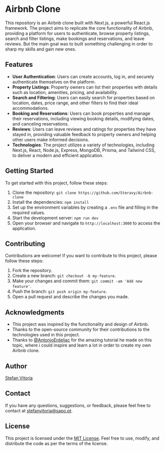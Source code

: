 # Airbnb Clone

This repository is an Airbnb clone built with Next.js, a powerful React.js framework. The project aims to replicate the core functionality of Airbnb, providing a platform for users to authenticate, browse property listings, search and filter listings, make bookings and reservations, and leave reviews. But the main goal was to built something challenging in order to sharp my skills and gain new ones.

## Features

- **User Authentication**: Users can create accounts, log in, and securely authenticate themselves on the platform.
- **Property Listings**: Property owners can list their properties with details such as location, amenities, pricing, and availability.
- **Search and Filtering**: Users can easily search for properties based on location, dates, price range, and other filters to find their ideal accommodations.
- **Booking and Reservations**: Users can book properties and manage their reservations, including viewing booking details, modifying dates, and canceling reservations.
- **Reviews**: Users can leave reviews and ratings for properties they have stayed in, providing valuable feedback to property owners and helping other users make informed decisions.
- **Technologies**: The project utilizes a variety of technologies, including Next.js, React, Node.js, Express, MongoDB, Prisma, and Tailwind CSS, to deliver a modern and efficient application.

## Getting Started

To get started with this project, follow these steps:

1. Clone the repository: `git clone https://github.com/Steravy/Airbnb-clone`
2. Install the dependencies: `npm install`
3. Set up the environment variables by creating a `.env` file and filling in the required values.
4. Start the development server: `npm run dev`
5. Open your browser and navigate to `http://localhost:3000` to access the application.

## Contributing

Contributions are welcome! If you want to contribute to this project, please follow these steps:

1. Fork the repository.
2. Create a new branch: `git checkout -b my-feature`.
3. Make your changes and commit them: `git commit -am 'Add new feature'`.
4. Push the branch: `git push origin my-feature`.
5. Open a pull request and describe the changes you made.

## Acknowledgments

- This project was inspired by the functionality and design of Airbnb.
- Thanks to the open-source community for their contributions to the technologies used in this project.
- Thanks to [@AntonioErdeljac](https://github.com/AntonioErdeljac) for the amazing tutorial he made on this topic, where i could inspire and learn a lot in order to create my own Airbnb clone.

## Author

[Stefan Vitoria](https://github.com/Steravy)

## Contact

If you have any questions, suggestions, or feedback, please feel free to contact at [stefanvitoria@sapo.pt](mailto:stefanvitoria@sapo.pt).

## License

This project is licensed under the [MIT License](https://github.com/Steravy/Airbnb-clone/blob/main/LICENSE). Feel free to use, modify, and distribute the code as per the terms of the license.
